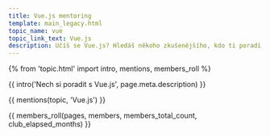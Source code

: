 ```yaml
---
title: Vue.js mentoring
template: main_legacy.html
topic_name: vue
topic_link_text: Vue.js
description: Učíš se Vue.js? Hledáš někoho zkušenějšího, kdo ti poradí, když se zasekneš? Kdo ti ukáže správné postupy a nasměruje tě na kvalitní návody nebo kurzy?
---
```

{% from 'topic.html' import intro, mentions, members_roll %}

{{ intro('Nech si poradit s Vue.js', page.meta.description) }}

{{ mentions(topic, 'Vue.js') }}

{{ members_roll(pages, members, members_total_count, club_elapsed_months) }}
